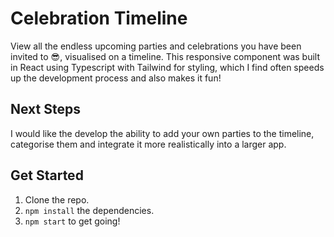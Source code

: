 # Celebration Timeline

View all the endless upcoming parties and celebrations you have been invited to 😎, visualised on a timeline. This responsive component was built in React using Typescript with Tailwind for styling, which I find often speeds up the development process and also makes it fun!

## Next Steps

I would like the develop the ability to add your own parties to the timeline, categorise them and integrate it more realistically into a larger app.

## Get Started

1. Clone the repo.
2. `npm install` the dependencies.
3. `npm start` to get going!
